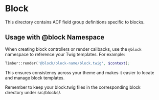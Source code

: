# Block

This directory contains ACF field group definitions specific to blocks.

## Usage with @block Namespace

When creating block controllers or render callbacks, use the `@block` namespace to reference your Twig templates. For example:

```php
Timber::render('@block/block-name/block.twig', $context);
```

This ensures consistency across your theme and makes it easier to locate and manage block templates.

Remember to keep your block.twig files in the corresponding block directory under src/blocks/.
